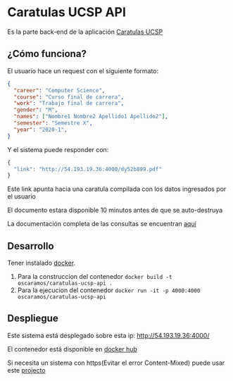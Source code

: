 # Caratulas UCSP API
Es la parte back-end de la aplicación [Caratulas UCSP](https://github.com/oscaramos/caratulas-ucsp)

## ¿Cómo funciona?
El usuario hace un request con el siguiente formato:
``` json
{
  "career": "Computer Science",
  "course": "Curso final de carrera",
  "work": "Trabajo final de carrera",
  "gender": "M",
  "names": ["Nombre1 Nombre2 Apellido1 Apellido2"],
  "semester": "Semestre X",
  "year": "2020-1",
}
```

Y el sistema puede responder con:
``` js
{
  "link": "http://54.193.19.36:4000/dy52b899.pdf"
}
```
Este link apunta hacia una caratula compilada con los datos ingresados por el usuario

El documento estara disponible 10 minutos antes de que se auto-destruya

La documentación completa de las consultas se encuentran [aqui](https://documenter.getpostman.com/view/10567086/T1LHGp73?version=latest)

## Desarrollo
Tener instalado [docker](https://www.docker.com/).

1. Para la construccion del contenedor `docker build -t oscaramos/caratulas-ucsp-api .`
2. Para la ejecucion del contenedor `docker run -it -p 4000:4000 oscaramos/caratulas-ucsp-api` 

## Despliegue
Este sistema está desplegado sobre esta ip: http://54.193.19.36:4000/

El contenedor está disponible en [docker hub](https://hub.docker.com/r/oscaramos/caratulas-ucsp-api)

Si necesita un sistema con https(Evitar el error Content-Mixed) puede usar este [projecto](https://github.com/oscaramos/caratulas-ucsp-api-proxy)

